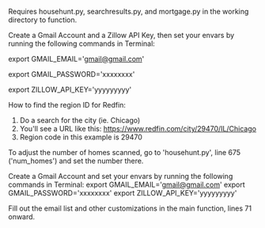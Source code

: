 Requires househunt.py, searchresults.py, and mortgage.py in the working directory to function.

Create a Gmail Account and a Zillow API Key, then set your envars by running the following commands in Terminal:

export GMAIL_EMAIL='gmail@gmail.com'

export GMAIL_PASSWORD='xxxxxxxx'

export ZILLOW_API_KEY='yyyyyyyyy'


How to find the region ID for Redfin:

1. Do a search for the city (ie. Chicago)
2. You'll see a URL like this: https://www.redfin.com/city/29470/IL/Chicago
3. Region code in this example is 29470


To adjust the number of homes scanned, go to 'househunt.py', line 675 ('num_homes') and set the number there.

Create a Gmail Account and set your envars by running the following commands in Terminal:
export GMAIL_EMAIL='gmail@gmail.com'
export GMAIL_PASSWORD='xxxxxxxx'
export ZILLOW_API_KEY='yyyyyyyyy'

Fill out the email list and other customizations in the main function, lines 71 onward.
